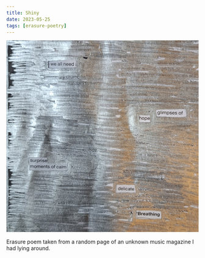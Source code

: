 ```yaml
---
title: Shiny
date: 2023-05-25
tags: [erasure-poetry]
---
```


<img src="/assets/images/articles/2023/shiny.jpeg" alt="erasure poem: We all need glimpses of hope/ surprise moments of calm/ delicate breathing" title="Enjoyed destroying a silver marker for this one" class="responsive"><br>

Erasure poem taken from a random page of an unknown music magazine I had lying around. 
